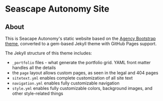 # Seascape Autonomy Site 

## About

This is Seacape Autonomy's static website based on the [Agency Bootstrap theme](https://startbootstrap.com/themes/agency/), converted to a gem-based Jekyll theme with GitHub Pages support.

The Jekyll structure of this theme includes:

- `_portfolio` files - what generate the portfolio grid. YAML front matter handles all the details
- the `page` layout allows custom pages, as seen in the legal and 404 pages
- `sitetext.yml` enables complete customization of all site text
- `navigation.yml` enables fully customizable navigation
- `style.yml` enables fully customizable colors, background images, and other style-related things

